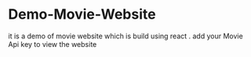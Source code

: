 # Demo-Movie-Website

it is a demo of movie website which is build using react .
add your Movie Api key to view the website
